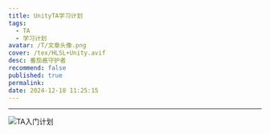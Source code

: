 ```yaml
---
title: UnityTA学习计划
tags:
  - TA
  - 学习计划
avatar: /T/文章头像.png
cover: /tex/HLSL+Unity.avif
desc: 番茄酱守护者
recommend: false
published: true
permalink: 
date: 2024-12-18 11:25:15
---
```


---

![TA入门计划](/Blog/2024-12/TA%E5%85%A5%E9%97%A8%E8%AE%A1%E5%88%92.avif)
